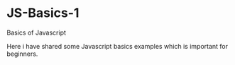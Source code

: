 # JS-Basics-1
Basics of Javascript

Here i have shared some Javascript basics examples which is important for beginners.
